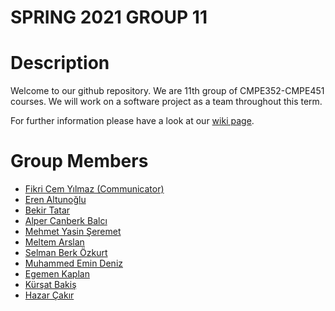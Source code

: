 # SPRING 2021 GROUP 11

# Description

Welcome to our github repository. We are 11th group of CMPE352-CMPE451 courses.
We will work on a software project as a team throughout this term.

For further information please have a look at our [wiki page](https://github.com/bounswe/2021SpringGroup11/wiki).

# Group Members

- [Fikri Cem Yılmaz (Communicator)](https://github.com/fihlie)
- [Eren Altunoğlu](https://github.com/EAltunoglu)
- [Bekir Tatar](https://github.com/bekirtatar)
- [Alper Canberk Balcı](https://github.com/canberkboun9)
- [Mehmet Yasin Şeremet](https://github.com/myasins)
- [Meltem Arslan](https://github.com/meltemarsl)
- [Selman Berk Özkurt](github.com/SelmanB)
- [Muhammed Emin Deniz](https://github.com/emindeniz99)
- [Egemen Kaplan](https://github.com/EgemenKaplan)
- [Kürşat Bakiş](https://github.com/kursatbakis)
- [Hazar Çakır](https://github.com/hazerank)
